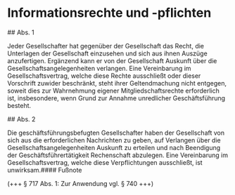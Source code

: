 # Informationsrechte und -pflichten



\#\# Abs. 1

 Jeder Gesellschafter hat gegenüber der Gesellschaft das Recht, die Unterlagen der Gesellschaft einzusehen und sich aus ihnen Auszüge anzufertigen. Ergänzend kann er von der Gesellschaft Auskunft über die Gesellschaftsangelegenheiten verlangen. Eine Vereinbarung im Gesellschaftsvertrag, welche diese Rechte ausschließt oder dieser Vorschrift zuwider beschränkt, steht ihrer Geltendmachung nicht entgegen, soweit dies zur Wahrnehmung eigener Mitgliedschaftsrechte erforderlich ist, insbesondere, wenn Grund zur Annahme unredlicher Geschäftsführung besteht.

\#\# Abs. 2

 Die geschäftsführungsbefugten Gesellschafter haben der Gesellschaft von sich aus die erforderlichen Nachrichten zu geben, auf Verlangen über die Gesellschaftsangelegenheiten Auskunft zu erteilen und nach Beendigung der Geschäftsführertätigkeit Rechenschaft abzulegen. Eine Vereinbarung im Gesellschaftsvertrag, welche diese Verpflichtungen ausschließt, ist unwirksam.#### Fußnote

(\+\+\+ § 717 Abs. 1: Zur Anwendung vgl. § 740 \+\+\+) 

